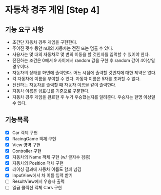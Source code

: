 # 자동차 경주 게임 [Step 4]
## 기능 요구 사항
* 초간단 자동차 경주 게임을 구현한다.
* 주어진 횟수 동안 n대의 자동차는 전진 또는 멈출 수 있다.
* 사용자는 몇 대의 자동차로 몇 번의 이동을 할 것인지를 입력할 수 있어야 한다.
* 전진하는 조건은 0에서 9 사이에서 random 값을 구한 후 random 값이 4이상일 경우이다.
* 자동차의 상태를 화면에 출력한다. 어느 시점에 출력할 것인지에 대한 제약은 없다.
* 각 자동차에 이름을 부여할 수 있다. 자동차 이름은 5자를 초과할 수 없다.
* 전진하는 자동차를 출력할 때 자동차 이름을 같이 출력한다.
* 자동차 이름은 쉼표(,)를 기준으로 구분한다.
* 자동차 경주 게임을 완료한 후 누가 우승했는지를 알려준다. 우승자는 한명 이상일 수 있다.

## 기능목록
- [x] Car 객체 구현
- [x] RacingGame 객체 구현
- [x] View 영역 구현
- [x] Controller 구현
- [x] 자동차의 Name 객체 구현 (w/ 글자수 검증)
- [x] 자동차의 Position 객체 구현
- [x] 레이싱 결과에 자동차 이름도 함께 넘김
- [x] InputView에서 차 이름 입력 받기
- [ ] ResultView에서 우승자 출력
- [ ] 일급 콜렉션 객체 Cars 구현
